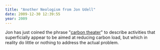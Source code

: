 ```yaml
---
title: "Another Neologism from Jon Udell"
date: 2009-12-30 12:39:55
year: 2009
---
```

Jon has just coined the phrase "<a href="http://blog.jonudell.net/2009/12/30/carbon-theater/">carbon theater</a>" to describe activities that superficially appear to be aimed at reducing carbon load, but which in reality do little or nothing to address the actual problem.
